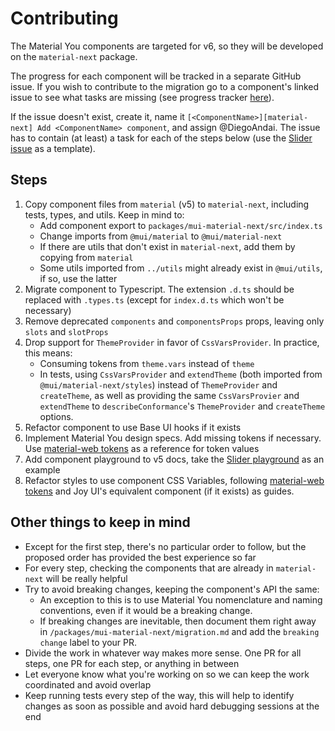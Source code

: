 # Contributing

The Material You components are targeted for v6, so they will be developed on the `material-next` package.

The progress for each component will be tracked in a separate GitHub issue. If you wish to contribute to the migration go to a component's linked issue to see what tasks are missing (see progress tracker [here](https://github.com/mui/material-ui/issues/29345)).

If the issue doesn't exist, create it, name it `[<ComponentName>][material-next] Add <ComponentName> component`, and assign @DiegoAndai. The issue has to contain (at least) a task for each of the steps below (use the [Slider issue](https://github.com/mui/material-ui/issues/37527) as a template).

## Steps

1. Copy component files from `material` (v5) to `material-next`, including tests, types, and utils. Keep in mind to:
   - Add component export to `packages/mui-material-next/src/index.ts`
   - Change imports from `@mui/material` to `@mui/material-next`
   - If there are utils that don't exist in `material-next`, add them by copying from `material`
   - Some utils imported from `../utils` might already exist in `@mui/utils`, if so, use the latter
2. Migrate component to Typescript. The extension `.d.ts` should be replaced with `.types.ts` (except for `index.d.ts` which won't be necessary)
3. Remove deprecated `components` and `componentsProps` props, leaving only `slots` and `slotProps`
4. Drop support for `ThemeProvider` in favor of `CssVarsProvider`. In practice, this means:
   - Consuming tokens from `theme.vars` instead of `theme`
   - In tests, using `CssVarsProvider` and `extendTheme` (both imported from `@mui/material-next/styles`) instead of `ThemeProvider` and `createTheme`, as well as providing the same `CssVarsProvier` and `extendTheme` to `describeConformance`'s `ThemeProvider` and `createTheme` options.
5. Refactor component to use Base UI hooks if it exists
6. Implement Material You design specs. Add missing tokens if necessary. Use [material-web tokens](https://github.com/material-components/material-web/tree/main/tokens/v0_172) as a reference for token values
7. Add component playground to v5 docs, take the [Slider playground](https://mui.com/material-ui/react-slider/#material-you-version) as an example
8. Refactor styles to use component CSS Variables, following [material-web tokens](https://github.com/material-components/material-web/tree/main/tokens) and Joy UI's equivalent component (if it exists) as guides.

## Other things to keep in mind

- Except for the first step, there's no particular order to follow, but the proposed order has provided the best experience so far
- For every step, checking the components that are already in `material-next` will be really helpful
- Try to avoid breaking changes, keeping the component's API the same:
  - An exception to this is to use Material You nomenclature and naming conventions, even if it would be a breaking change.
  - If breaking changes are inevitable, then document them right away in `/packages/mui-material-next/migration.md` and add the `breaking change` label to your PR.
- Divide the work in whatever way makes more sense. One PR for all steps, one PR for each step, or anything in between
- Let everyone know what you're working on so we can keep the work coordinated and avoid overlap
- Keep running tests every step of the way, this will help to identify changes as soon as possible and avoid hard debugging sessions at the end
